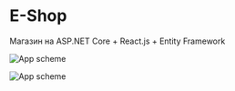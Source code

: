 # E-Shop
 Магазин на ASP.NET Core + React.js + Entity Framework

![App scheme](https://AntonNikolaevmyname.github.io/ResourcesForReadme/ShopAppScheme.png)

![App scheme](https://github.com/AntonNikolaevmyname/E-Shop/blob/master/ShopAppScheme.png?raw=true)
